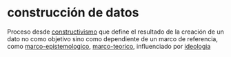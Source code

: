# construcción de datos

Proceso desde [constructivismo](constructivismo.md) que define el resultado de la creación de un dato no como objetivo sino como dependiente de un marco de referencia, como [marco-epistemologico](marco-epistemologico.md), [marco-teorico](marco-teorico.md), influenciado por [ideologia](ideologia.md)
